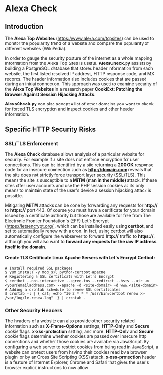 # Alexa Check

## Introduction

The **Alexa Top Websites** (https://www.alexa.com/topsites) can be used to monitor the popularity trend of a website and compare the popularity of different websites (WikiPedia).

In order to gauge the security posture of the internet as a whole mapping information from the Alexa Top Sites is useful. **AlexaCheck.py** assists by building a PostgreSQL database that stores header information from each website, the first listed resolved IP address, HTTP response code, and MX records.  The header information also includes cookies that are passed during an initial connection. This approach was used to examine security of the **Alexa Top Websites** in a research paper **CookiExt: Patching the Browser Against Session Hijacking Attacks**.

**AlexaCheck.py** can also accept a list of other domains you want to check for forced TLS encryption and inspect cookies and other header information.

## Specific HTTP Security Risks

### SSL/TLS Enforcement

The **Alexa Check** database allows analysis of a particular website for security.  For example if a site does not enforce encryption for user connections.  This can be identified by a site returning a **200 OK** response code for an insecure connection such as **http://domain.com** reveals that the site does not strictly force transport layer security (SSL/TLS).  This means the site is susceptible to a **MiTM (man in the middle)** attack.  If these sites offer user accounts and use the PHP session cookies as its only means to maintain state of the user's device a session hijacking attack is possible.

Mitigating **MiTM** attacks can be done by forwarding any requests for **http://** to **https://** port 443.  Of course you must have a certificate for your domain issued by a certificate authority but those are available for free from The Electronic Frontier Foundation's (EFF) Let's Encrypt (https://letsencrypt.org/), which can be installed easily using **certbot**, and set to automatically renew with a cron.  In fact, using certbot will also automatically configure the webserver to forward **http://** traffic to **https://**, although you will also want to **forward any requests for the raw IP address itself to the domain**.

#### Create TLS Certificate Linux Apache Servers with Let's Encrypt Certbot:

    # Install required SSL packages
    $ yum install -y mod_ssl python-certbot-apache
    # Registering a SSL certificate with Let's Encrypt
    $ certbot --non-interactive --agree-tos --redirect --hsts --uir -m <your@emailaddress.com> --apache -d <site-domain> -d www.<site-domain>
    # Adding a crontab schedule to renew SSL certificates
    $ crontab -l | { cat; echo "30 2 * * * /usr/bin/certbot renew >> /var/log/le-renew.log"; } | crontab -

### Other Security Headers

The headers of a website can also provide other security related information such as **X-Frame-Options** settings, **HTTP-Only** and **Secure** cookie flags, **x-xss-protection** setting, and more. **HTTP-Only** and **Secure** cookie flags determine whether cookies are passed over insecure http connections and whether those cookies are available via JavaScript.  By configuring a web server to restrict cookies from being read in JavaScript, a website can protect users from having their cookies read by a browser plugin, or by an Cross Site Scripting (XSS) attack.  **x-xss-protection** header is a feature of Internet Explorer, Chrome and Safari that gives the user's browser explicit instructions to now allow <script> tags in any of its URLS.  This adds some protection to XSS attacks that target the URL, mitigating any inability to handle XSS on the server side.  There are even more security headers, and if you want to know more I suggest checking out **Scott Helme's** informative website (https://scotthelme.co.uk) because he seems to be the most knowledgable person on the internet regarding security headers.

#### Example of a HTTP Header with Some Security Headers Set

    $ curl -I https://www.google.com
    HTTP/2 200
    content-type: text/html; charset=ISO-8859-1
    p3p: CP="This is not a P3P policy! See g.co/p3phelp for more info."
    date: Thu, 13 May 2021 23:48:12 GMT
    server: gws
    x-xss-protection: 0
    x-frame-options: SAMEORIGIN
    expires: Thu, 13 May 2021 23:48:12 GMT
    cache-control: private
    set-cookie: 1P_JAR=2021-05-13-23; expires=Sat, 12-Jun-2021 23:48:12 GMT; path=/; domain=.google.com; Secure
    set-cookie: NID=215=GRtLi_uc0VMP7gUNDOpZJ6F_45N5iia4_CQUZJ-39YSAK7bBVgYU2g-a9Y0Z_UVeJhqHUHdfKqQqsrxutjwhxMdg9xws6i2d6TLH0dbsXsc1iUUKHrPYxhf5PK66KY_t6N6cV5Vfbl9S-AqDqpIOZLe2yvG4hdf70PonocviYOk; expires=Fri, 12-Nov-2021 23:48:12 GMT; path=/; domain=.google.com; HttpOnly
    alt-svc: h3-29=":443"; ma=2592000,h3-T051=":443"; ma=2592000,h3-Q050=":443"; ma=2592000,h3-Q046=":443"; ma=2592000,h3-Q043=":443"; ma=2592000,quic=":443"; ma=2592000; v="46,43"

**References**

[1] The HTTPS-Only Standard
https://https.cio.gov/

[2] How widely used are security based HTTP response headers?
https://scotthelme.co.uk/how-widely-used-are-security-based-http-response-headers/

[3] Hardening your HTTP response headers
https://scotthelme.co.uk/hardening-your-http-response-headers/

[4] Want to Encrypt All The Things? Firefox has you covered with HTTPS-Only Mode!
https://scotthelme.co.uk/tag/https-only-mode/

[5] Security Headers Updates
https://scotthelme.co.uk/security-headers-updates/

[6] CookiExt: Patching the Browser Against Session Hijacking Attacks, Journal of Computer Security (2015)
